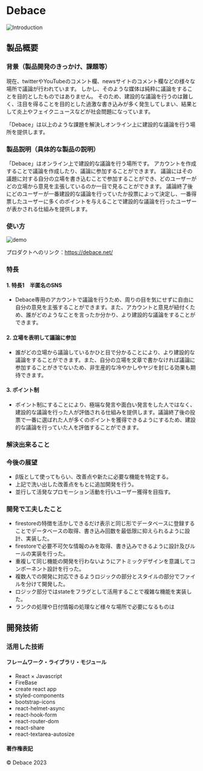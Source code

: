 # Debace

![Introduction]()

## 製品概要
### 背景（製品開発のきっかけ、課題等）
現在、twitterやYouTubeのコメント欄、newsサイトのコメント欄などの様々な場所で議論が行われています。
しかし、そのような媒体は純粋に議論をすることを目的としたものではありません。
そのため、建設的な議論を行うのは難しく、注目を得ることを目的とした過激な書き込みが多く発生してしまい、結果として炎上やフェイクニュースなどが社会問題になっています。

「Debace」は以上のような課題を解決しオンライン上に建設的な議論を行う場所を提供します。


### 製品説明（具体的な製品の説明）
「Debace」はオンライン上で建設的な議論を行う場所です。
アカウントを作成することで議論を作成したり、議論に参加することができます。
議論にはその議題に対する自分の立場を書き込むことで参加することができ、どのユーザーがどの立場から意見を主張しているのか一目で見ることができます。
議論終了後にどのユーザーが一番建設的な議論を行っていたか投票によって決定し、一番得票したユーザーに多くのポイントを与えることで建設的な議論を行ったユーザーが表かされる仕組みを提供します。


### 使い方
![demo]()

  
プロダクトへのリンク：https://debace.net/

### 特長
#### 1. 特長1　半匿名のSNS
- Debace専用のアカウントで議論を行うため、周りの目を気にせずに自由に自分の意見を主張することができます。また、アカウントと意見が紐付くため、誰がどのようなことを言ったか分かり、より建設的な議論をすることができます。

#### 2. 立場を表明して議論に参加
- 誰がどの立場から議論しているかひと目で分かることにより、より建設的な議論をすることができます。また、自分の立場を文章で書かなければ議論に参加することがきでないため、非生産的な冷やかしやヤジを封じる効果も期待できます。

#### 3. ポイント制
- ポイント制にすることにより、極端な発言や面白い発言をした人ではなく、建設的な議論を行った人が評価される仕組みを提供します。議論終了後の投票で一番に選ばれた人が多くのポイントを獲得できるようにするため、建設的な議論を行っていた人を評価することができます。

### 解決出来ること

### 今後の展望
- β版として使ってもらい、改善点や新たに必要な機能を特定する。
- 上記で洗い出した改善点をもとに追加開発を行う。
- 並行して活発なプロモーション活動を行いユーザー獲得を目指す。

### 開発で工夫したこと
- firestoreの特徴を活かしできるだけ表示と同じ形でデータベースに登録することでデータベースの取得、書き込み回数を最低限に抑えられるように設計、実装した。
- firestoreで必要不可欠な情報のみを取得、書き込みできるように設計及びルールの実装を行った。
- 重複して同じ機能の開発を行わないようにアトミックデザインを意識してコンポーネント設計を行った。
- 複数人での開発に対応できるようロジックの部分とスタイルの部分でファイルを分けて開発した。
- ロジック部分ではstateをフラグとして活用することで複雑な機能を実装した。
- ランクの処理や日付情報の処理など様々な場所で必要になるものは

## 開発技術
### 活用した技術
#### フレームワーク・ライブラリ・モジュール
- React × Javascript
- FireBase 
- create react app
- styled-components
- bootstrap-icons
- react-helmet-async
- react-hook-form
- react-router-dom
- react-share
- react-textarea-autosize

#### 著作権表記
© Debace 2023
